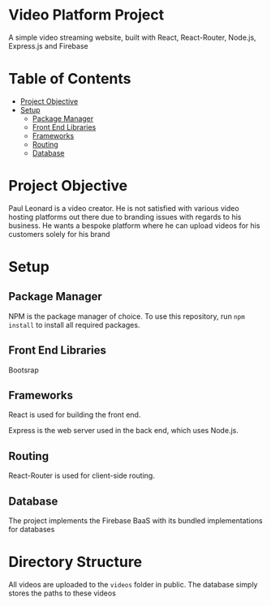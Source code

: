 # Video Platform Project
A simple video streaming website, built with React, React-Router, Node.js, Express.js and Firebase

# Table of Contents
* [Project Objective](#project-objective)
* [Setup](#setup)
  * [Package Manager](#package-manager)
  * [Front End Libraries](#front-end-libraries)
  * [Frameworks](#frameworks)
  * [Routing](#routing)
  * [Database](#database)

# Project Objective
Paul Leonard is a video creator. He is not satisfied with various video hosting platforms
out there due to branding issues with regards to his business. He wants a bespoke
platform where he can upload videos for his customers solely for his brand

# Setup
## Package Manager
NPM is the package manager of choice. To use this repository, run `npm install` to install all required packages. 

## Front End Libraries
Bootsrap

## Frameworks
React is used for building the front end. 

Express is the web server used in the back end, which uses Node.js.

## Routing
React-Router is used for client-side routing.  

## Database
The project implements the Firebase BaaS with its bundled implementations for databases 

# Directory Structure
All videos are uploaded to the `videos` folder in public. The database simply stores the paths to these videos 

